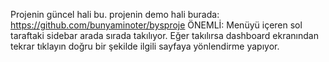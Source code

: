 Projenin güncel hali bu. 
projenin demo hali burada: https://github.com/bunyaminoter/bysproje
ÖNEMLİ: Menüyü içeren sol taraftaki sidebar arada sırada takılıyor. Eğer takılırsa dashboard ekranından tekrar tıklayın doğru bir şekilde ilgili sayfaya yönlendirme yapıyor.
